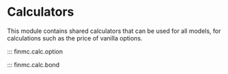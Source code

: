 # Calculators

This module contains shared calculators that can be used for all models,
for calculations such as the price of vanilla options.

::: finmc.calc.option

::: finmc.calc.bond

